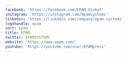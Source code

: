 ```yaml
---
facebook: 'https://facebook.com/EPAM.Global'
instagram: 'https://instagram.com/epamsystems'
linkedin: 'https://linkedin.com/company/epam-systems'
logohandle: epam
sort: epam
title: EPAM
twitter: EPAMSYSTEMS
website: 'https://www.epam.com/'
youtube: 'https://youtube.com/user/EPAMpress'
---
```

